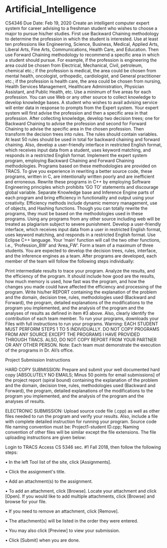 # Artificial_Intelligence
CS4346
Due Date: Feb 19, 2020 
Create an intelligent computer expert system for career advising to a freshman student who wishes to choose a major to pursue his/her studies. First use Backward Chaining methodology to determine the profession in which the student is interested. Use at least ten professions like Engineering, Science, Business, Medical, Applied Arts, Liberal Arts, Fine Arts, Communications, Health Care, and Education. Then use Forward Chaining methodology to recommend a specific area in which a student should pursue. For example, if the profession is engineering the area could be chosen from Electrical, Mechanical, Civil, petroleum, chemical etc.; if the profession is medical, the area could be chosen from mental health, oncologist, orthopedic, cardiologist, and General practitioner etc.; if the profession is health care, the area could be chosen from nursing, Health Services Management, Healthcare Administration, Physician Assistant, and Public Health, etc. Use a minimum of five areas for each profession. You can use Web or any other source to collect knowledge to develop knowledge bases. A student who wishes to avail advising service will enter data in response to prompts from the Expert system. Your expert system will first advise the profession and then a specific area in that profession. After collecting knowledge, develop two decision trees; one for Backward Chaining to advise the profession and second for Forward Chaining to advise the specific area in the chosen profession. Then transform the decision trees into rules. The rules should contain variables. At least 50 rules should be used in total for backward chaining and forward chaining. Also, develop a user-friendly interface in restricted English format, which receives input data from a student, uses keyword matching, and responds in a restricted English format. Implement the expert system program, employing Backward Chaining and Forward Chaining methodologies. Programs based on these methodologies are provided on TRACS. To give you experience in rewriting a better source code, these programs, written in C, are intentionally written poorly and are inefficient and erroneous. Rewrite these programs in C++ by employing Software Engineering principles which prohibits ‘GO TO’ statements and discourage global variable. Separate Knowledge base and Inference Engine parts of each program and bring efficiency in functionality and output using your creativity. Efficiency methods include dynamic memory management, use of objects, and Hashing functions. Though you can totally rewrite the programs, they must be based on the methodologies used in these programs. Using any programs from any other source including web will be treated as plagiarism subject to severe punishment. Develop a user-friendly interface, which receives input data from a user in restricted English format, uses keyword matching, and responds in a restricted English format. Use Eclipse C++ language. Your ‘main’ function will call the two other functions, i.e., ‘Profession_BW’ and ‘Area_FW’. Form a team of a maximum of three students. You are expected to develop the decision trees, rules, interface, and the inference engines as a team. After programs are developed, each member of the team will follow the following steps individually:

Print intermediate results to trace your program.
Analyze the results, and the efficiency of the program. It should include how good are the results, how much memory is used, how fast was the program, and how the changes you made could have affected the efficiency and processing of the program.
Write his/her REPORT containing the explanation of the problem and the domain, decision tree, rules, methodologies used (Backward and Forward), the program, detailed explanations of the modifications to the program you implemented, and the analysis of the program and the analyses of results as defined in item #3 above. Also, clearly identify the contribution of each team member.
To run your programs, downloads your Files with full instructions to run your programs. Warning: EACH STUDENT MUST PERFORM STEPS 1 TO 5 INDIVIDUALLY. DO NOT COPY PROGRAMS FROM ANY SOURCE EXCEPT THE PROGRAMS I HAVE PROVIDED THROUGH TRACS. ALSO, DO NOT COPY REPORT FROM YOUR PARTNER OR ANY OTHER PERSON.
Note: Each team must demonstrate the execution of the programs in Dr. Ali’s office.

Project Submission Instructions

HARD COPY SUBMISSION: Prepare and submit your well documented hard copy [ABSOLUTELY NO EMAILS; Minus 50 points for email submissions] of the project report (spiral bound) containing the explanation of the problem and the domain, decision tree, rules, methodologies used (Backward and Forward), the program, detailed explanations of the modifications to the program you implemented, and the analysis of the program and the analyses of results.

ELECTRONIC SUBMISSION: Upload source code file (.cpp) as well as other files needed to run the program and verify your results. Also, include a file with complete detailed instruction for running your program. Source code file naming convention must be: Project1-student ID.cpp; Naming convention of other files will be similar except the file extensions. The file uploading instructions are given below:

Login to TRACS Access CS 5346 sec. #1 Fall 2018, then follow the following steps:

• In the left Tool list of the site, click [Assignments].

• Click the assignment's title.

• Add an attachment(s) to the assignment.

• To add an attachment, click [Browse]. Locate your attachment and click [Open]. If you would like to add multiple attachments, click 
[Browse] and browse for your file.

• If you need to remove an attachment, click [Remove].

• The attachment(s) will be listed in the order they were entered.

• You may also click [Preview] to view your submission.

• Click [Submit] when you are done.
